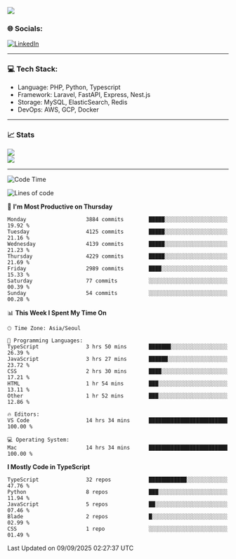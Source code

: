 <!--[![](https://visitcount.itsvg.in/api?id=jin-wk&icon=7&color=12)](https://visitcount.itsvg.in)-->
<!--[![Hits](https://hits.seeyoufarm.com/api/count/incr/badge.svg?url=https%3A%2F%2Fgithub.com%2Fjin-wk&count_bg=%235F625C&title_bg=%23555555&icon=github.svg&icon_color=%23E7E7E7&title=Hits&edge_flat=false)](https://hits.seeyoufarm.com)-->
![](https://komarev.com/ghpvc/?username=jin-wk&color=lightgrey&style=for-the-badge)

### 🌐 Socials:
[![LinkedIn](https://img.shields.io/badge/LinkedIn-%230077B5.svg?logo=linkedin&logoColor=white)](https://linkedin.com/in/jinwook-lee-242625241) 

---

### 💻 Tech Stack:
  - Language: PHP, Python, Typescript
  - Framework: Laravel, FastAPI, Express, Nest.js
  - Storage: MySQL, ElasticSearch, Redis
  - DevOps: AWS, GCP, Docker

---

### 📈 Stats
![](https://github-readme-stats.vercel.app/api?username=jin-wk&theme=dark&hide_border=true&include_all_commits=true&count_private=true)<br/>
![](https://github-readme-streak-stats.herokuapp.com/?user=jin-wk&theme=dark&hide_border=true)<br/>

---

<!--START_SECTION:waka-->
![Code Time](http://img.shields.io/badge/Code%20Time-2%2C599%20hrs%2053%20mins-blue)

![Lines of code](https://img.shields.io/badge/From%20Hello%20World%20I%27ve%20Written-5.7%20million%20lines%20of%20code-blue)

📅 **I'm Most Productive on Thursday** 

```text
Monday                   3884 commits        █████░░░░░░░░░░░░░░░░░░░░   19.92 % 
Tuesday                  4125 commits        █████░░░░░░░░░░░░░░░░░░░░   21.16 % 
Wednesday                4139 commits        █████░░░░░░░░░░░░░░░░░░░░   21.23 % 
Thursday                 4229 commits        █████░░░░░░░░░░░░░░░░░░░░   21.69 % 
Friday                   2989 commits        ████░░░░░░░░░░░░░░░░░░░░░   15.33 % 
Saturday                 77 commits          ░░░░░░░░░░░░░░░░░░░░░░░░░   00.39 % 
Sunday                   54 commits          ░░░░░░░░░░░░░░░░░░░░░░░░░   00.28 % 
```


📊 **This Week I Spent My Time On** 

```text
🕑︎ Time Zone: Asia/Seoul

💬 Programming Languages: 
TypeScript               3 hrs 50 mins       ███████░░░░░░░░░░░░░░░░░░   26.39 % 
JavaScript               3 hrs 27 mins       ██████░░░░░░░░░░░░░░░░░░░   23.72 % 
CSS                      2 hrs 30 mins       ████░░░░░░░░░░░░░░░░░░░░░   17.21 % 
HTML                     1 hr 54 mins        ███░░░░░░░░░░░░░░░░░░░░░░   13.11 % 
Other                    1 hr 52 mins        ███░░░░░░░░░░░░░░░░░░░░░░   12.86 % 

🔥 Editors: 
VS Code                  14 hrs 34 mins      █████████████████████████   100.00 % 

💻 Operating System: 
Mac                      14 hrs 34 mins      █████████████████████████   100.00 % 
```

**I Mostly Code in TypeScript** 

```text
TypeScript               32 repos            ████████████░░░░░░░░░░░░░   47.76 % 
Python                   8 repos             ███░░░░░░░░░░░░░░░░░░░░░░   11.94 % 
JavaScript               5 repos             ██░░░░░░░░░░░░░░░░░░░░░░░   07.46 % 
Blade                    2 repos             █░░░░░░░░░░░░░░░░░░░░░░░░   02.99 % 
CSS                      1 repo              ░░░░░░░░░░░░░░░░░░░░░░░░░   01.49 % 
```




 Last Updated on 09/09/2025 02:27:37 UTC
<!--END_SECTION:waka-->
